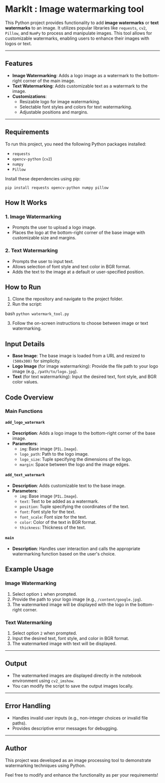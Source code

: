 # MarkIt : Image watermarking tool

This Python project provides functionality to add **image watermarks** or **text watermarks** to an image. 
It utilizes popular libraries like `requests`, `cv2`, `Pillow`, and `NumPy` to process and manipulate images. 
This tool allows for customizable watermarks, enabling users to enhance their images with logos or text.

---

## Features

- **Image Watermarking**: Adds a logo image as a watermark to the bottom-right corner of the main image.
- **Text Watermarking**: Adds customizable text as a watermark to the image.
- **Customizations**:
  - Resizable logo for image watermarking.
  - Selectable font styles and colors for text watermarking.
  - Adjustable positions and margins.

---

## Requirements

To run this project, you need the following Python packages installed:

- `requests`
- `opencv-python` (`cv2`)
- `numpy`
- `Pillow`

Install these dependencies using pip:

`pip install requests opencv-python numpy pillow`

## How It Works

### 1. Image Watermarking
- Prompts the user to upload a logo image.
- Places the logo at the bottom-right corner of the base image with customizable size and margins.

### 2. Text Watermarking
- Prompts the user to input text.
- Allows selection of font style and text color in BGR format.
- Adds the text to the image at a default or user-specified position.

## How to Run

1. Clone the repository and navigate to the project folder.
2. Run the script:

bash
`python watermark_tool.py`

3. Follow the on-screen instructions to choose between image or text watermarking.

## Input Details

- **Base Image**: The base image is loaded from a URL and resized to `(500x300)` for simplicity.
- **Logo Image** (for image watermarking): Provide the file path to your logo image (e.g., `/path/to/logo.jpg`).
- **Text** (for text watermarking): Input the desired text, font style, and BGR color values.

## Code Overview

### Main Functions

#### `add_logo_watermark`
- **Description**: Adds a logo image to the bottom-right corner of the base image.
- **Parameters**:
  - `img`: Base image (`PIL.Image`).
  - `logo_path`: Path to the logo image.
  - `logo_size`: Tuple specifying the dimensions of the logo.
  - `margin`: Space between the logo and the image edges.

#### `add_text_watermark`
- **Description**: Adds customizable text to the base image.
- **Parameters**:
  - `img`: Base image (`PIL.Image`).
  - `text`: Text to be added as a watermark.
  - `position`: Tuple specifying the coordinates of the text.
  - `font`: Font style for the text.
  - `font_scale`: Font size for the text.
  - `color`: Color of the text in BGR format.
  - `thickness`: Thickness of the text.

#### `main`
- **Description**: Handles user interaction and calls the appropriate watermarking function based on the user's choice.

## Example Usage

### Image Watermarking
1. Select option `1` when prompted.
2. Provide the path to your logo image (e.g., `/content/google.jpg`).
3. The watermarked image will be displayed with the logo in the bottom-right corner.

### Text Watermarking
1. Select option `2` when prompted.
2. Input the desired text, font style, and color in BGR format.
3. The watermarked image with text will be displayed.

---

## Output

- The watermarked images are displayed directly in the notebook environment using `cv2_imshow`.
- You can modify the script to save the output images locally.

---

## Error Handling

- Handles invalid user inputs (e.g., non-integer choices or invalid file paths).
- Provides descriptive error messages for debugging.

---

## Author

This project was developed as an image processing tool to demonstrate watermarking techniques using Python.

Feel free to modify and enhance the functionality as per your requirements!
